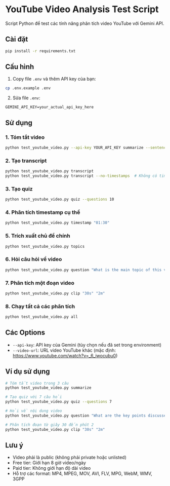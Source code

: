 # YouTube Video Analysis Test Script

Script Python để test các tính năng phân tích video YouTube với Gemini API.

## Cài đặt

```bash
pip install -r requirements.txt
```

## Cấu hình

1. Copy file `.env` và thêm API key của bạn:
```bash
cp .env.example .env
```

2. Sửa file `.env`:
```
GEMINI_API_KEY=your_actual_api_key_here
```

## Sử dụng

### 1. Tóm tắt video
```bash
python test_youtube_video.py --api-key YOUR_API_KEY summarize --sentences 5
```

### 2. Tạo transcript
```bash
python test_youtube_video.py transcript
python test_youtube_video.py transcript --no-timestamps  # Không có timestamp
```

### 3. Tạo quiz
```bash
python test_youtube_video.py quiz --questions 10
```

### 4. Phân tích timestamp cụ thể
```bash
python test_youtube_video.py timestamp "01:30"
```

### 5. Trích xuất chủ đề chính
```bash
python test_youtube_video.py topics
```

### 6. Hỏi câu hỏi về video
```bash
python test_youtube_video.py question "What is the main topic of this video?"
```

### 7. Phân tích một đoạn video
```bash
python test_youtube_video.py clip "30s" "2m"
```

### 8. Chạy tất cả các phân tích
```bash
python test_youtube_video.py all
```

## Các Options

- `--api-key`: API key của Gemini (tùy chọn nếu đã set trong environment)
- `--video-url`: URL video YouTube khác (mặc định: https://www.youtube.com/watch?v=_6_iwocubu0)

## Ví dụ sử dụng

```bash
# Tóm tắt video trong 3 câu
python test_youtube_video.py summarize

# Tạo quiz với 7 câu hỏi
python test_youtube_video.py quiz --questions 7

# Hỏi về nội dung video
python test_youtube_video.py question "What are the key points discussed?"

# Phân tích đoạn từ giây 30 đến phút 2
python test_youtube_video.py clip "30s" "2m"
```

## Lưu ý

- Video phải là public (không phải private hoặc unlisted)
- Free tier: Giới hạn 8 giờ video/ngày
- Paid tier: Không giới hạn độ dài video
- Hỗ trợ các format: MP4, MPEG, MOV, AVI, FLV, MPG, WebM, WMV, 3GPP